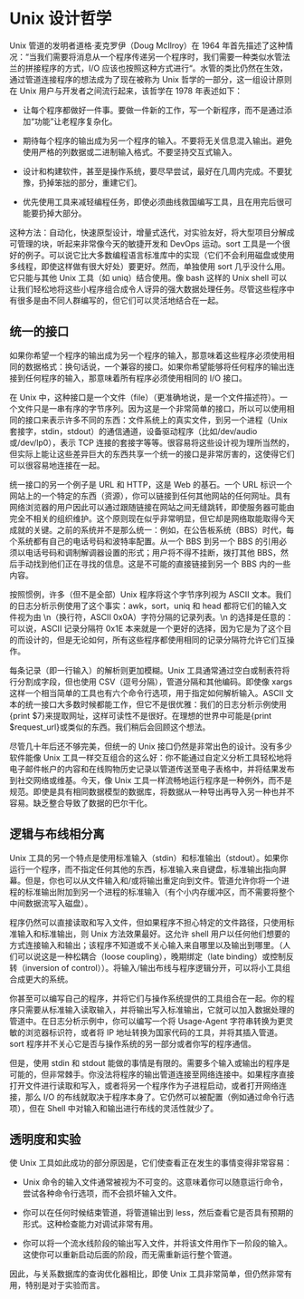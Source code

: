 # Unix 设计哲学

Unix 管道的发明者道格·麦克罗伊（Doug McIlroy）在 1964 年首先描述了这种情况：“当我们需要将消息从一个程序传递另一个程序时，我们需要一种类似水管法兰的拼接程序的方式，I/O 应该也按照这种方式进行“。水管的类比仍然在生效，通过管道连接程序的想法成为了现在被称为 Unix 哲学的一部分，这一组设计原则在 Unix 用户与开发者之间流行起来，该哲学在 1978 年表述如下：

- 让每个程序都做好一件事。要做一件新的工作，写一个新程序，而不是通过添加“功能”让老程序复杂化。

- 期待每个程序的输出成为另一个程序的输入。不要将无关信息混入输出。避免使用严格的列数据或二进制输入格式。不要坚持交互式输入。

- 设计和构建软件，甚至是操作系统，要尽早尝试，最好在几周内完成。不要犹豫，扔掉笨拙的部分，重建它们。

- 优先使用工具来减轻编程任务，即使必须曲线救国编写工具，且在用完后很可能要扔掉大部分。

这种方法：自动化，快速原型设计，增量式迭代，对实验友好，将大型项目分解成可管理的块，听起来非常像今天的敏捷开发和 DevOps 运动。sort 工具是一个很好的例子。可以说它比大多数编程语言标准库中的实现（它们不会利用磁盘或使用多线程，即使这样做有很大好处）要更好。然而，单独使用 sort 几乎没什么用。它只能与其他 Unix 工具（如 uniq）结合使用。像 bash 这样的 Unix shell 可以让我们轻松地将这些小程序组合成令人讶异的强大数据处理任务。尽管这些程序中有很多是由不同人群编写的，但它们可以灵活地结合在一起。

## 统一的接口

如果你希望一个程序的输出成为另一个程序的输入，那意味着这些程序必须使用相同的数据格式：换句话说，一个兼容的接口。如果你希望能够将任何程序的输出连接到任何程序的输入，那意味着所有程序必须使用相同的 I/O 接口。

在 Unix 中，这种接口是一个文件（file）（更准确地说，是一个文件描述符）。一个文件只是一串有序的字节序列。因为这是一个非常简单的接口，所以可以使用相同的接口来表示许多不同的东西：文件系统上的真实文件，到另一个进程（Unix 套接字，stdin，stdout）的通信通道，设备驱动程序（比如/dev/audio 或/dev/lp0），表示 TCP 连接的套接字等等。很容易将这些设计视为理所当然的，但实际上能让这些差异巨大的东西共享一个统一的接口是非常厉害的，这使得它们可以很容易地连接在一起。

统一接口的另一个例子是 URL 和 HTTP，这是 Web 的基石。一个 URL 标识一个网站上的一个特定的东西（资源），你可以链接到任何其他网站的任何网址。具有网络浏览器的用户因此可以通过跟随链接在网站之间无缝跳转，即使服务器可能由完全不相关的组织维护。这个原则现在似乎非常明显，但它却是网络取能取得今天成就的关键。之前的系统并不是那么统一：例如，在公告板系统（BBS）时代，每个系统都有自己的电话号码和波特率配置。从一个 BBS 到另一个 BBS 的引用必须以电话号码和调制解调器设置的形式；用户将不得不挂断，拨打其他 BBS，然后手动找到他们正在寻找的信息。这是不可能的直接链接到另一个 BBS 内的一些内容。

按照惯例，许多（但不是全部）Unix 程序将这个字节序列视为 ASCII 文本。我们的日志分析示例使用了这个事实：awk，sort，uniq 和 head 都将它们的输入文件视为由 \n（换行符，ASCII 0x0A）字符分隔的记录列表。\n 的选择是任意的：可以说，ASCII 记录分隔符 0x1E 本来就是一个更好的选择，因为它是为了这个目的而设计的，但是无论如何，所有这些程序都使用相同的记录分隔符允许它们互操作。

每条记录（即一行输入）的解析则更加模糊。Unix 工具通常通过空白或制表符将行分割成字段，但也使用 CSV（逗号分隔），管道分隔和其他编码。即使像 xargs 这样一个相当简单的工具也有六个命令行选项，用于指定如何解析输入。ASCII 文本的统一接口大多数时候都能工作，但它不是很优雅：我们的日志分析示例使用{print $7}来提取网址，这样可读性不是很好。在理想的世界中可能是{print $request_url}或类似的东西。我们稍后会回顾这个想法。

尽管几十年后还不够完美，但统一的 Unix 接口仍然是非常出色的设计。没有多少软件能像 Unix 工具一样交互组合的这么好：你不能通过自定义分析工具轻松地将电子邮件帐户的内容和在线购物历史记录以管道传送至电子表格中，并将结果发布到社交网络或维基。今天，像 Unix 工具一样流畅地运行程序是一种例外，而不是规范。即使是具有相同数据模型的数据库，将数据从一种导出再导入另一种也并不容易。缺乏整合导致了数据的巴尔干化。

## 逻辑与布线相分离

Unix 工具的另一个特点是使用标准输入（stdin）和标准输出（stdout）。如果你运行一个程序，而不指定任何其他的东西，标准输入来自键盘，标准输出指向屏幕。但是，你也可以从文件输入和/或将输出重定向到文件。管道允许你将一个进程的标准输出附加到另一个进程的标准输入（有个小内存缓冲区，而不需要将整个中间数据流写入磁盘）。

程序仍然可以直接读取和写入文件，但如果程序不担心特定的文件路径，只使用标准输入和标准输出，则 Unix 方法效果最好。这允许 shell 用户以任何他们想要的方式连接输入和输出；该程序不知道或不关心输入来自哪里以及输出到哪里。（人们可以说这是一种松耦合（loose coupling），晚期绑定（late binding）或控制反转（inversion of control））。将输入/输出布线与程序逻辑分开，可以将小工具组合成更大的系统。

你甚至可以编写自己的程序，并将它们与操作系统提供的工具组合在一起。你的程序只需要从标准输入读取输入，并将输出写入标准输出，它就可以加入数据处理的管道中。在日志分析示例中，你可以编写一个将 Usage-Agent 字符串转换为更灵敏的浏览器标识符，或者将 IP 地址转换为国家代码的工具，并将其插入管道。sort 程序并不关心它是否与操作系统的另一部分或者你写的程序通信。

但是，使用 stdin 和 stdout 能做的事情是有限的。需要多个输入或输出的程序是可能的，但非常棘手。你没法将程序的输出管道连接至网络连接中。如果程序直接打开文件进行读取和写入，或者将另一个程序作为子进程启动，或者打开网络连接，那么 I/O 的布线就取决于程序本身了。它仍然可以被配置（例如通过命令行选项），但在 Shell 中对输入和输出进行布线的灵活性就少了。

## 透明度和实验

使 Unix 工具如此成功的部分原因是，它们使查看正在发生的事情变得非常容易：

- Unix 命令的输入文件通常被视为不可变的。这意味着你可以随意运行命令，尝试各种命令行选项，而不会损坏输入文件。

- 你可以在任何时候结束管道，将管道输出到 less，然后查看它是否具有预期的形式。这种检查能力对调试非常有用。

- 你可以将一个流水线阶段的输出写入文件，并将该文件用作下一阶段的输入。这使你可以重新启动后面的阶段，而无需重新运行整个管道。

因此，与关系数据库的查询优化器相比，即使 Unix 工具非常简单，但仍然非常有用，特别是对于实验而言。
